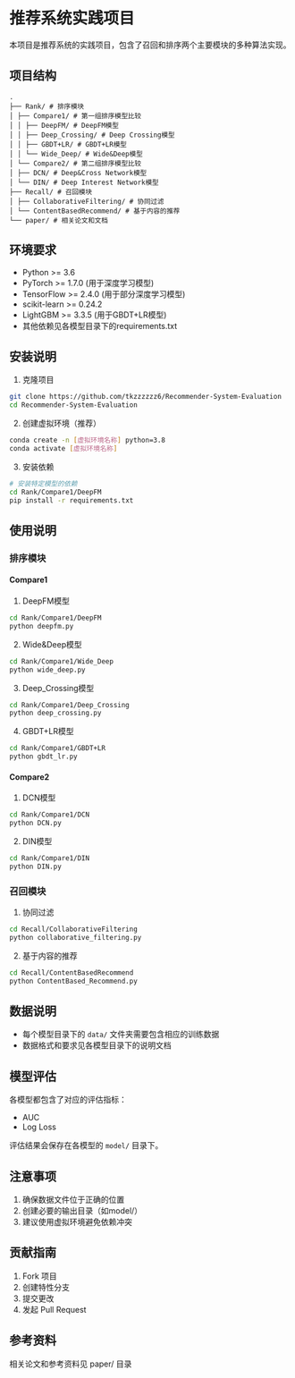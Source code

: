 # 推荐系统实践项目

本项目是推荐系统的实践项目，包含了召回和排序两个主要模块的多种算法实现。

## 项目结构

```
.
├── Rank/ # 排序模块
│ ├── Compare1/ # 第一组排序模型比较
│ │ ├── DeepFM/ # DeepFM模型
│ │ ├── Deep_Crossing/ # Deep Crossing模型
│ │ ├── GBDT+LR/ # GBDT+LR模型
│ │ └── Wide_Deep/ # Wide&Deep模型
│ └── Compare2/ # 第二组排序模型比较
│ ├── DCN/ # Deep&Cross Network模型
│ └── DIN/ # Deep Interest Network模型
├── Recall/ # 召回模块
│ ├── CollaborativeFiltering/ # 协同过滤
│ └── ContentBasedRecommend/ # 基于内容的推荐
└── paper/ # 相关论文和文档
```

## 环境要求

- Python >= 3.6
- PyTorch >= 1.7.0 (用于深度学习模型)
- TensorFlow >= 2.4.0 (用于部分深度学习模型)
- scikit-learn >= 0.24.2
- LightGBM >= 3.3.5 (用于GBDT+LR模型)
- 其他依赖见各模型目录下的requirements.txt

## 安装说明

1. 克隆项目

```bash
git clone https://github.com/tkzzzzzz6/Recommender-System-Evaluation
cd Recommender-System-Evaluation
```

2. 创建虚拟环境（推荐）
```bash
conda create -n [虚拟环境名称] python=3.8
conda activate [虚拟环境名称]
```

3. 安装依赖
```bash
# 安装特定模型的依赖
cd Rank/Compare1/DeepFM
pip install -r requirements.txt
```

## 使用说明

### 排序模块

#### Compare1

1. DeepFM模型
```bash
cd Rank/Compare1/DeepFM
python deepfm.py
```

2. Wide&Deep模型
```bash
cd Rank/Compare1/Wide_Deep
python wide_deep.py
```

3. Deep_Crossing模型
```bash
cd Rank/Compare1/Deep_Crossing
python deep_crossing.py
```

4. GBDT+LR模型
```bash
cd Rank/Compare1/GBDT+LR
python gbdt_lr.py
```

#### Compare2

1. DCN模型
```bash
cd Rank/Compare1/DCN
python DCN.py
```

2. DIN模型
```bash
cd Rank/Compare1/DIN
python DIN.py
```

### 召回模块

1. 协同过滤
```bash
cd Recall/CollaborativeFiltering
python collaborative_filtering.py
```

2. 基于内容的推荐
```bash
cd Recall/ContentBasedRecommend
python ContentBased_Recommend.py
```


## 数据说明

- 每个模型目录下的 `data/` 文件夹需要包含相应的训练数据
- 数据格式和要求见各模型目录下的说明文档

## 模型评估

各模型都包含了对应的评估指标：
- AUC
- Log Loss

评估结果会保存在各模型的 `model/` 目录下。

## 注意事项

1. 确保数据文件位于正确的位置
2. 创建必要的输出目录（如model/）
4. 建议使用虚拟环境避免依赖冲突

## 贡献指南

1. Fork 项目
2. 创建特性分支
3. 提交更改
4. 发起 Pull Request


## 参考资料

相关论文和参考资料见 paper/ 目录
